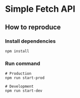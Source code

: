 # Simple Fetch API

## How to reproduce
### Install dependencies
``` shell
npm install
```
### Run command
``` shell
# Production
npm run start-prod

# Development
npm run start-dev
```